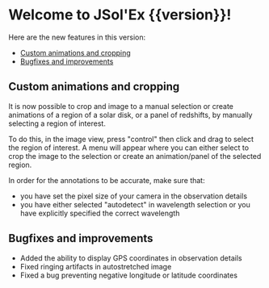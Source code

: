 # Welcome to JSol'Ex {{version}}!

Here are the new features in this version:

- [Custom animations and cropping](#custom-animations-and-cropping)
- [Bugfixes and improvements](#bugfixes-and-improvements)

## Custom animations and cropping

It is now possible to crop and image to a manual selection or create animations of a region of a solar disk, or a panel of redshifts, by manually selecting a region of interest.

To do this, in the image view, press "control" then click and drag to select the region of interest.
A menu will appear where you can either select to crop the image to the selection or create an animation/panel of the selected region.

In order for the annotations to be accurate, make sure that:

- you have set the pixel size of your camera in the observation details
- you have either selected "autodetect" in wavelength selection or you have explicitly specified the correct wavelength


## Bugfixes and improvements

- Added the ability to display GPS coordinates in observation details
- Fixed ringing artifacts in autostretched image
- Fixed a bug preventing negative longitude or latitude coordinates
